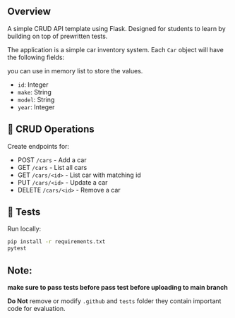 ## Overview

A simple CRUD API template using Flask. Designed for students to learn by building on top of prewritten tests.

The application is a simple car inventory system.
Each `Car` object will have the following fields:

you can use in memory list to store the values.

- `id`: Integer
- `make`: String
- `model`: String
- `year`: Integer

## 🚗 CRUD Operations

Create endpoints for:

- POST `/cars` - Add a car
- GET `/cars` - List all cars
- GET `/cars/<id>` - List car with matching id
- PUT `/cars/<id>` - Update a car
- DELETE `/cars/<id>` - Remove a car

## 🧪 Tests

Run locally:

```bash
pip install -r requirements.txt
pytest
```

## Note:

**make sure to pass tests before pass test before uploading to main branch**

**Do Not** remove or modify `.github` and `tests` folder they contain important code for evaluation.
